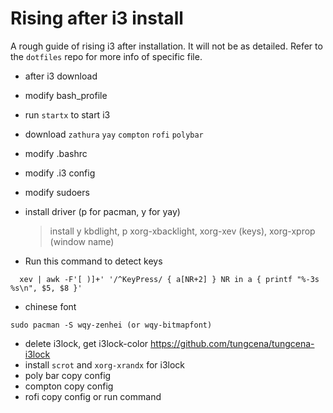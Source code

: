 # Rising after i3 install

A rough guide of rising i3 after installation. It will not be as detailed. Refer to the `dotfiles` repo for more info of specific file.

  - after i3 download
  - modify bash_profile
  - run `startx` to start i3
  - download `zathura` `yay` `compton` `rofi` `polybar`
  - modify .bashrc
  - modify .i3 config
  - modify sudoers
  - install driver (p for pacman, y for yay)
	> install y kbdlight, p xorg-xbacklight, xorg-xev (keys), xorg-xprop (window name)
  
  - Run this command to detect keys
  
 ```  xev | awk -F'[ )]+' '/^KeyPress/ { a[NR+2] } NR in a { printf "%-3s %s\n", $5, $8 }'```
	
  - chinese font

  ```sudo pacman -S wqy-zenhei (or wqy-bitmapfont)```

  - delete i3lock, get i3lock-color
    https://github.com/tungcena/tungcena-i3lock
  - install `scrot` and `xorg-xrandx` for i3lock
  - poly bar copy config
  - compton copy config
  - rofi copy config or run command
